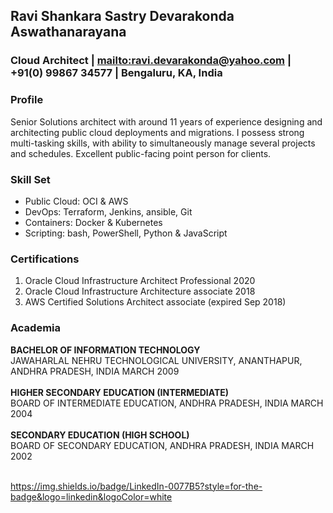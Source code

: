 ## Ravi Shankara Sastry Devarakonda Aswathanarayana

### Cloud Architect | <mailto:ravi.devarakonda@yahoo.com> | +91(0) 99867 34577 | Bengaluru, KA, India

### Profile
Senior Solutions architect with
around 11 years of experience
designing and architecting public
cloud deployments and migrations. I
possess strong multi-tasking skills,
with ability to simultaneously manage
several projects and schedules.
Excellent public-facing point person
for clients.

### Skill Set
- Public Cloud: OCI & AWS
- DevOps: Terraform, Jenkins,
ansible, Git
- Containers: Docker & Kubernetes
- Scripting: bash, PowerShell,
Python & JavaScript

### Certifications
1. Oracle Cloud Infrastructure Architect Professional 2020
2. Oracle Cloud Infrastructure Architecture associate 2018
3. AWS Certified Solutions Architect associate (expired Sep 2018)

### Academia
**BACHELOR OF INFORMATION TECHNOLOGY**<br>
JAWAHARLAL NEHRU TECHNOLOGICAL UNIVERSITY, ANANTHAPUR,
ANDHRA PRADESH, INDIA
MARCH 2009 <br><br>
**HIGHER SECONDARY EDUCATION (INTERMEDIATE)**<br>
BOARD OF INTERMEDIATE EDUCATION, ANDHRA PRADESH, INDIA
MARCH 2004 <br><br>
**SECONDARY EDUCATION (HIGH SCHOOL)**<br>
BOARD OF SECONDARY EDUCATION, ANDHRA PRADESH, INDIA
MARCH 2002 <br><br>

[<https://img.shields.io/badge/LinkedIn-0077B5?style=for-the-badge&logo=linkedin&logoColor=white>](https://www.linkedin.com/in/ravidevarakonda/)






